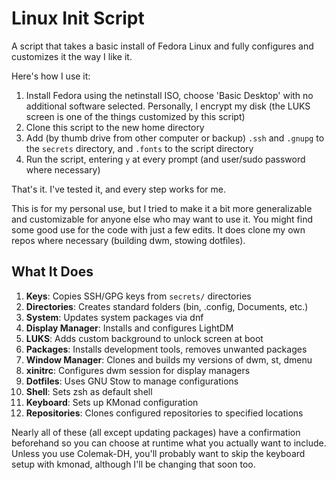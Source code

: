 # Linux Init Script

A script that takes a basic install of Fedora Linux and fully configures and customizes it the way I like it.

Here's how I use it:

1. Install Fedora using the netinstall ISO, choose 'Basic Desktop' with no additional software selected. Personally, I encrypt my disk (the LUKS screen is one of the things customized by this script)
2. Clone this script to the new home directory
3. Add (by thumb drive from other computer or backup) `.ssh` and `.gnupg` to the `secrets` directory, and `.fonts` to the script directory
4. Run the script, entering `y` at every prompt (and user/sudo password where necessary)

That's it. I've tested it, and every step works for me.

This is for my personal use, but I tried to make it a bit more generalizable and customizable for anyone else who may want to use it. You might find some good use for the code with just a few edits. It does clone my own repos where necessary (building dwm, stowing dotfiles).

## What It Does

1. **Keys**: Copies SSH/GPG keys from `secrets/` directories
2. **Directories**: Creates standard folders (bin, .config, Documents, etc.)
3. **System**: Updates system packages via dnf
4. **Display Manager**: Installs and configures LightDM
5. **LUKS**: Adds custom background to unlock screen at boot
5. **Packages**: Installs development tools, removes unwanted packages
6. **Window Manager**: Clones and builds my versions of dwm, st, dmenu
7. **xinitrc**: Configures dwm session for display managers
8. **Dotfiles**: Uses GNU Stow to manage configurations
9. **Shell**: Sets zsh as default shell
10. **Keyboard**: Sets up KMonad configuration
11. **Repositories**: Clones configured repositories to specified locations

Nearly all of these (all except updating packages) have a confirmation beforehand so you can choose at runtime what you actually want to include. Unless you use Colemak-DH, you'll probably want to skip the keyboard setup with kmonad, although I'll be changing that soon too.
